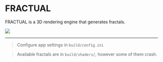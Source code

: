 # FRACTUAL
FRACTUAL is a 3D rendering 
engine that generates fractals.

![](https://i.imgur.com/dg7ZpGa.jpg)

-----
> Configure app settings in `build/config.ini`

> Available fractals are in `build/shaders/`, however some of them crash.